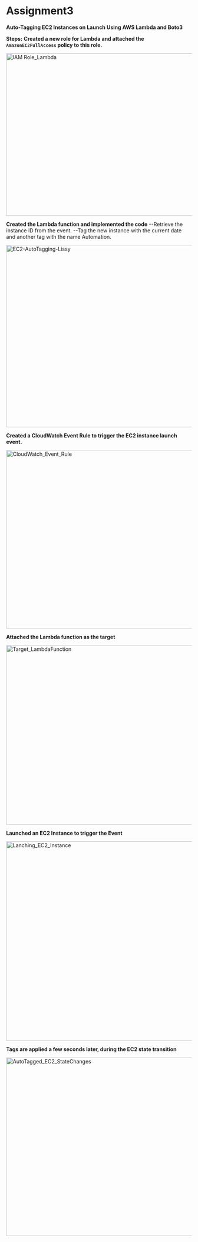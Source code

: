 # Assignment3

****Auto-Tagging EC2 Instances on Launch Using AWS Lambda and Boto3****

**Steps:**
 **Created a new role for Lambda and attached the `AmazonEC2FullAccess` policy to this role.**
  
  <img width="930" height="440" alt="IAM Role_Lambda" src="https://github.com/user-attachments/assets/7572080d-ca36-43f7-8c75-bbe7b5f48e19" />

**Created the Lambda function and implemented the code**
    --Retrieve the instance ID from the event.
    --Tag the new instance with the current date and another tag with the name Automation.

  <img width="956" height="493" alt="EC2-AutoTagging-Lissy" src="https://github.com/user-attachments/assets/d7ae78f2-6991-4b61-a98a-be26fecb3be1" />
  

  **Created a CloudWatch Event Rule to trigger the EC2 instance launch event.**
  
  <img width="956" height="483" alt="CloudWatch_Event_Rule " src="https://github.com/user-attachments/assets/795e71f8-b97a-4f55-ad71-366042959cea" />

  **Attached the Lambda function as the target**

  
  <img width="949" height="486" alt="Target_LambdaFunction" src="https://github.com/user-attachments/assets/4c6991dd-d15b-4826-84de-d8de6039228f" />

  **Launched an EC2 Instance to trigger the Event**
  
  <img width="960" height="540" alt="Lanching_EC2_Instance" src="https://github.com/user-attachments/assets/93392421-94a2-4b1e-9f3a-6cae53b56cfd" />

 **Tags are applied a few seconds later, during the EC2 state transition**

 
   <img width="957" height="483" alt="AutoTagged_EC2_StateChanges" src="https://github.com/user-attachments/assets/dbbe3e2b-483b-4008-b230-cfe7c5c43dc5" />

